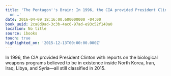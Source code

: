 ```yaml
---
title: 'The Pentagon''s Brain: In 1996, the CIA provided President Clinton with reports
  on …'
date: 2016-04-09 18:16:00.600000000 -04:00
book_uuid: 2ca8d9ad-3c3b-4ac6-97ad-e93c52f140a0
location: No title
source: ibooks
touch: true
highlighted_on: '2015-12-13T00:00:00.000Z'
---
```


In 1996, the CIA provided President Clinton with reports on the biological weapons programs believed to be in existence inside North Korea, Iran, Iraq, Libya, and Syria—all still classified in 2015.